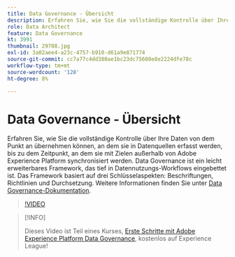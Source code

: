```yaml
---
title: Data Governance - Übersicht
description: Erfahren Sie, wie Sie die vollständige Kontrolle über Ihre Daten von dem Punkt an übernehmen können, an dem sie in Datenquellen erfasst werden, bis zu dem Zeitpunkt, an dem sie mit Zielen außerhalb von Adobe Experience Platform synchronisiert werden.
role: Data Architect
feature: Data Governance
kt: 3991
thumbnail: 29708.jpg
exl-id: 3a02aee4-a23c-4757-b910-d61a9e871774
source-git-commit: cc7a77c4dd380ae1bc23dc75608e8e2224dfe78c
workflow-type: tm+mt
source-wordcount: '128'
ht-degree: 8%

---
```


# Data Governance - Übersicht

Erfahren Sie, wie Sie die vollständige Kontrolle über Ihre Daten von dem Punkt an übernehmen können, an dem sie in Datenquellen erfasst werden, bis zu dem Zeitpunkt, an dem sie mit Zielen außerhalb von Adobe Experience Platform synchronisiert werden. Data Governance ist ein leicht erweiterbares Framework, das tief in Datennutzungs-Workflows eingebettet ist. Das Framework basiert auf drei Schlüsselaspekten: Beschriftungen, Richtlinien und Durchsetzung. Weitere Informationen finden Sie unter [Data Governance-Dokumentation](https://experienceleague.adobe.com/docs/experience-platform/data-governance/home.html?lang=de).

>[!VIDEO](https://video.tv.adobe.com/v/29708?quality=12&learn=on)

>[!INFO]
>
> Dieses Video ist Teil eines Kurses, [Erste Schritte mit Adobe Experience Platform Data Governance](https://experienceleague.adobe.com/?recommended=ExperiencePlatform-D-1-2021.1.dgov.gs), kostenlos auf Experience League!


